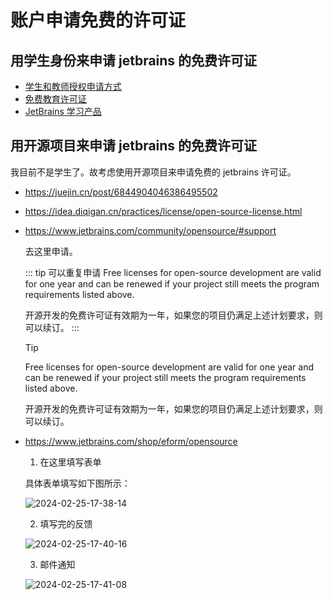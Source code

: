 # 账户申请免费的许可证

## 用学生身份来申请 jetbrains 的免费许可证

- [学生和教师授权申请方式](https://sales.jetbrains.com/hc/zh-cn/articles/207154369-学生和教师授权申请方式)
- [免费教育许可证](https://www.jetbrains.com/zh-cn/community/education/#students)
- [JetBrains 学习产品](https://www.jetbrains.com/shop/eform/students)

## 用开源项目来申请 jetbrains 的免费许可证

我目前不是学生了。故考虑使用开源项目来申请免费的 jetbrains 许可证。

- https://juejin.cn/post/6844904046386495502
- https://idea.diqigan.cn/practices/license/open-source-license.html
- https://www.jetbrains.com/community/opensource/#support

  去这里申请。

  ::: tip 可以重复申请
  Free licenses for open-source development are valid for one year and can be renewed if your project still meets the program requirements listed above.

  开源开发的免费许可证有效期为一年，如果您的项目仍满足上述计划要求，则可以续订。
  :::

  > [!tip]
  > Free licenses for open-source development are valid for one year and can be renewed if your project still meets the program requirements listed above.
  >
  > 开源开发的免费许可证有效期为一年，如果您的项目仍满足上述计划要求，则可以续订。

<!--
	一个是hope主题提供的写法
	另一个是GFM提供的写法

	GFM不能够提供自定义标题 有点难受
 -->

- https://www.jetbrains.com/shop/eform/opensource

  1. 在这里填写表单

  具体表单填写如下图所示：

  ![2024-02-25-17-38-14](https://cdn.jsdelivr.net/gh/ruan-cat/img-store/img/2024-02-25-17-38-14.png)

  2. 填写完的反馈

  ![2024-02-25-17-40-16](https://cdn.jsdelivr.net/gh/ruan-cat/img-store/img/2024-02-25-17-40-16.png)

  3. 邮件通知

  ![2024-02-25-17-41-08](https://cdn.jsdelivr.net/gh/ruan-cat/img-store/img/2024-02-25-17-41-08.png)
